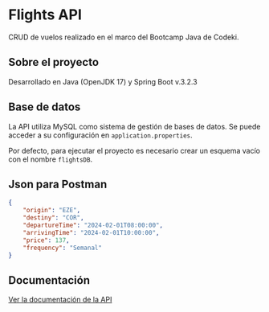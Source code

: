 
# Flights API

CRUD de vuelos realizado en el marco del Bootcamp Java de Codeki.


## Sobre el proyecto

Desarrollado en Java (OpenJDK 17) y Spring Boot v.3.2.3

## Base de datos

La API utiliza MySQL como sistema de gestión de bases de datos. Se puede acceder a su configuración en `application.properties`.

Por defecto, para ejecutar el proyecto es necesario crear un esquema vacío con el nombre `flightsDB`.


## Json para Postman

```json
{
    "origin": "EZE",
    "destiny": "COR",
    "departureTime": "2024-02-01T08:00:00",
    "arrivingTime": "2024-02-01T10:00:00",
    "price": 137,
    "frequency": "Semanal"
}
```

## Documentación
[Ver la documentación de la API](/src/main/resources/swagger.yaml)

